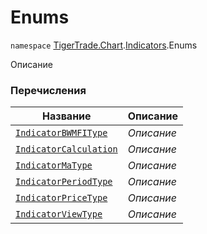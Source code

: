 
# Enums

`namespace` [TigerTrade.Chart](../../TigerTrade.Chart.md).[Indicators](../../TigerTrade.Chart/Indicators.md).Enums

Описание


### Перечисления
| Название | Описание |
| --- | --- |
| [`IndicatorBWMFIType`](./Enums/IndicatorBWMFIType.cs.md) | *Описание* |
| [`IndicatorCalculation`](./Enums/IndicatorCalculation.cs.md) | *Описание* |
| [`IndicatorMaType`](./Enums/IndicatorMaType.cs.md) | *Описание* |
| [`IndicatorPeriodType`](./Enums/IndicatorPeriodType.cs.md) | *Описание* |
| [`IndicatorPriceType`](./Enums/IndicatorPriceType.cs.md) | *Описание* |
| [`IndicatorViewType`](./Enums/IndicatorViewType.cs.md) | *Описание* |
